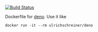 [![Build
Status](https://github.drone.protegear.io/api/badges/ulrichSchreiner/deno-image/status.svg)](https://github.drone.protegear.io/ulrichSchreiner/deno-image)

Dockerfile for [deno](https://deno.land). Use it like 
~~~
docker run -it --rm ulrichschreiner/deno
~~~